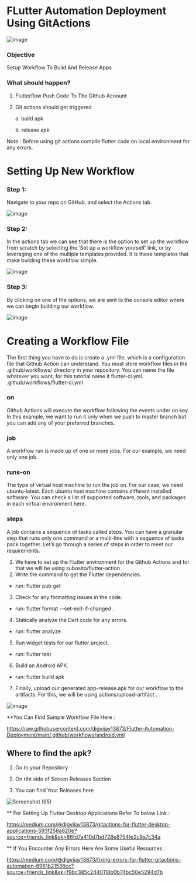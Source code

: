 # FLutter Automation Deployment Using GitActions

![image](https://user-images.githubusercontent.com/71278693/148900145-01b4e632-d2d8-476c-9ef3-126ac9257903.png)


### Objective

Setup Workflow To Build And Release Apps

### What should happen?

1. Flutterflow Push Code To The GIthub Acoount
2. Git actions should get triggered

	a. build apk
	
	b. release apk

Note : Before using git actions compile flutter code on local environment for any errors.


# Setting Up New Workflow

### Step 1: 

Navigate to your repo on GitHub, and select the Actions tab.

![image](https://user-images.githubusercontent.com/71278693/148893070-ae70a79c-5ed9-4975-a5df-e1cf5057e89c.png)


### Step 2: 

In the actions tab we can see that there is the option to set up the workflow from scratch by selecting the ‘Set up a workflow yourself’ link, or by leveraging one of the multiple templates provided. It is these templates that make building these workflow simple.
 
![image](https://user-images.githubusercontent.com/71278693/148893125-c8e40f0c-876a-46dd-bac4-3064e6001831.png)


### Step 3: 

By clicking on one of the options, we are sent to the console editor where we can begin building our workflow.

![image](https://user-images.githubusercontent.com/71278693/148895271-8da21f91-e776-4422-af36-61a370edbc4e.png)

 
# Creating a Workflow File

The first thing you have to do is create a .yml file, which is a configuration file that Github Action can understand.
You must store workflow files in the .github/workflows/ directory in your repository. You can name the file whatever you want, for this tutorial name it flutter-ci.yml.
.github/workflows/flutter-ci.yml

### on
Github Actions will execute the workflow following the events under on key. In this example, we want to run it only when we push to master branch but you can add any of your preferred branches.

### job
A workflow run is made up of one or more jobs. For our example, we need only one job.

### runs-on
The type of virtual host machine to run the job on. For our case, we need ubuntu-latest.
Each ubuntu host machine contains different installed software. You can check a list of supported software, tools, and packages in each virtual environment here.

### steps
A job contains a sequence of tasks called steps.
You can have a granular step that runs only one command or a multi-line with a sequence of tasks pack together.
Let’s go through a series of steps in order to meet our requirements.
1. We have to set up the Flutter environment for the Github Actions and for that we will be using subosito/flutter-action .
2. Write the command to get the Flutter dependencies.
- run: flutter pub get
3. Check for any formatting issues in the code.
- run: flutter format --set-exit-if-changed .
4. Statically analyze the Dart code for any errors.
- run: flutter analyze .
5. Run widget tests for our flutter project.
- run: flutter test
6. Build an Android APK.
- run: flutter build apk
7. Finally, upload our generated app-release.apk for our workflow to the artifacts. For this, we will be using actions/upload-artifact .

![image](https://user-images.githubusercontent.com/71278693/148893564-3a877a9d-cc2d-4a20-88dc-efa389dfd704.png)

**You Can Find Sample Workflow File Here :

https://raw.githubusercontent.com/digvijay13873/Flutter-Automation-Deployment/main/.github/workflows/android.yml
 
  ## Where to find the apk?
  
1.	 Go to your Repository
	 
2.	 On riht side of Screen Releases Section

3.	 You can find Your Releases here

![Screenshot (95)](https://user-images.githubusercontent.com/71278693/148894308-443fb82c-7af2-4164-bee8-3ab3ee4a0699.png)


** For Setting Up Flutter Desktop Applications Refer To below Link :

https://medium.com/@digvijay13873/gitactions-for-flutter-desktop-applications-593f258a620e?source=friends_link&sk=86fd7a410d7bd728e8754fe2c9a7c34a

** If You Encounter Any Errors Here Are Some Useful Resources :

https://medium.com/@digvijay13873/fixing-errors-for-flutter-gitactions-automation-6961b21536cc?source=friends_link&sk=f9bc385c2440118b0b74bc50e5294d7b
	
	

